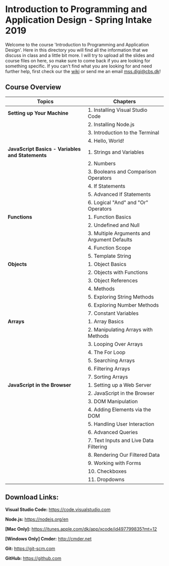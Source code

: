 # Introduction to Programming and Application Design - Spring Intake 2019

Welcome to the course 'Introduction to Programming and Application Design'. Here in this directory you will find all the information that we discuss in class and a little bit more. I will try to upload all the slides and course files on here, so make sure to come back if you are looking for something specific. If you can't find what you are looking for and need further help, first check our the [wiki](https://github.com/martensievers/Introduction-to-Programming-and-Application-Design/wiki) or send me an email mss.digi@cbs.dk!


## Course Overview
|Topics | Chapters|
|---|---|
|**Setting up Your Machine** | 1. Installing Visual Studio Code|
| | 2. Installing Node.js|
| | 3. Introduction to the Terminal|
| | 4. Hello, World!|
|**JavaScript Basics - Variables and Statements**| 1. Strings and Variables|
| | 2. Numbers|
| | 3. Booleans and Comparison Operators|
| | 4. If Statements|
| | 5. Advanced If Statements|
| | 6. Logical "And" and "Or" Operators|
|**Functions**| 1. Function Basics|
| | 2. Undefined and Null|
| | 3. Multiple Arguments and Argument Defaults|
| | 4. Function Scope|
| | 5. Template String|
|**Objects**| 1. Object Basics|
| | 2. Objects with Functions|
| | 3. Object References|
| | 4. Methods|
| | 5. Exploring String Methods|
| | 6. Exploring Number Methods|
| | 7. Constant Variables|
|**Arrays**| 1. Array Basics|
| | 2. Manipulating Arrays with Methods|
| | 3. Looping Over Arrays|
| | 4. The For Loop|
| | 5. Searching Arrays|
| | 6. Filtering Arrays|
| | 7. Sorting Arrays|
|**JavaScript in the Browser**| 1. Setting up a Web Server|
| | 2. JavaScript in the Browser|
| | 3. DOM Manipulation|
| | 4. Adding Elements via the DOM|
| | 5. Handling User Interaction|
| | 6. Advanced Queries|
| | 7. Text Inputs and Live Data Filtering|
| | 8. Rendering Our Filtered Data|
| | 9. Working with Forms|
| | 10. Checkboxes|
| | 11. Dropdowns|


## Download Links:
**Visual Studio Code:** https://code.visualstudio.com

**Node.js:** https://nodejs.org/en

**[Mac Only]:** https://itunes.apple.com/dk/app/xcode/id497799835?mt=12

**[Windows Only] Cmder:** http://cmder.net

**Git:** https://git-scm.com

**GitHub:** https://github.com

